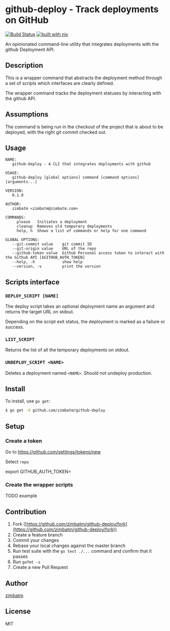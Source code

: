 # github-deploy - Track deployments on GitHub

[![Build Status](https://travis-ci.com/zimbatm/github-deploy.svg?branch=master)](https://travis-ci.com/zimbatm/github-deploy)
[![built with nix](https://builtwithnix.org/badge.svg)](https://builtwithnix.org)

An opinionated command-line utility that integrates deployments with the github Deployment API.

## Description

This is a wrapper command that abstracts the deployment method through a set of scripts which interfaces are clearly defined.

The wrapper command tracks the deployment statuses by interacting with the github API.

## Assumptions

The command is being run in the checkout of the project that is about to be deployed, with the right
git commit checked out.

## Usage

```
NAME:
   github-deploy - A CLI that integrates deployments with github

USAGE:
   github-deploy [global options] command [command options] [arguments...]

VERSION:
   0.1.0

AUTHOR:
   zimbatm <zimbatm@zimbatm.com>

COMMANDS:
     please   Initiates a deployment
     cleanup  Removes old temporary deployments
     help, h  Shows a list of commands or help for one command

GLOBAL OPTIONS:
   --git-commit value    git commit ID
   --git-origin value    URL of the repo
   --github-token value  Github Personal access token to interact with the Github API [$GITHUB_AUTH_TOKEN]
   --help, -h            show help
   --version, -v         print the version
```

## Scripts interface

### `DEPLOY_SCRIPT [NAME]`

The deploy script takes an optional deployment name an argument and returns the target URL on stdout.

Depending on the script exit status, the deployment is marked as a failure or success.

### `LIST_SCRIPT`

Returns the list of all the temporary deployments on stdout.

### `UNDEPLOY_SCRIPT <NAME>`

Deletes a deployment named `<NAME>`. Should not undeploy production.

## Install

To install, use `go get`:

```bash
$ go get -d github.com/zimbatm/github-deploy
```

## Setup

### Create a token

Go to https://github.com/settings/tokens/new

Select `repo`

export GITHUB_AUTH_TOKEN=<new-token>

### Create the wrapper scripts

TODO example

## Contribution

1. Fork ([https://github.com/zimbatm/github-deploy/fork](https://github.com/zimbatm/github-deploy/fork))
1. Create a feature branch
1. Commit your changes
1. Rebase your local changes against the master branch
1. Run test suite with the `go test ./...` command and confirm that it passes
1. Run `gofmt -s`
1. Create a new Pull Request

## Author

[zimbatm](https://github.com/zimbatm)

## License

MIT

